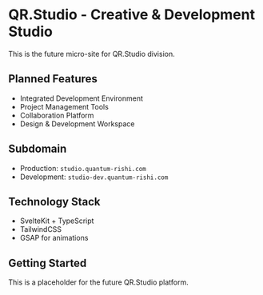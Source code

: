 # QR.Studio - Creative & Development Studio

This is the future micro-site for QR.Studio division.

## Planned Features
- Integrated Development Environment
- Project Management Tools
- Collaboration Platform
- Design & Development Workspace

## Subdomain
- Production: `studio.quantum-rishi.com`
- Development: `studio-dev.quantum-rishi.com`

## Technology Stack
- SvelteKit + TypeScript
- TailwindCSS
- GSAP for animations

## Getting Started
This is a placeholder for the future QR.Studio platform.

